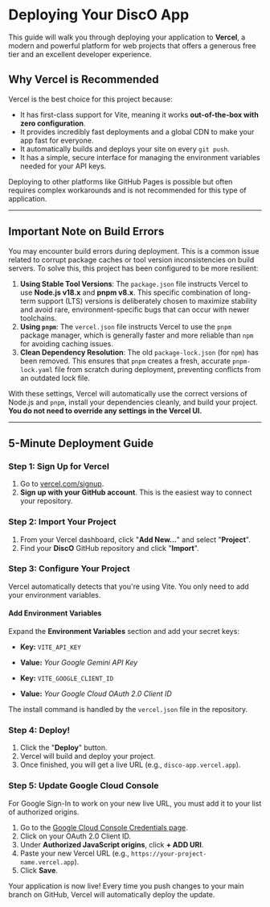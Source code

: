 # Deploying Your DiscO App

This guide will walk you through deploying your application to **Vercel**, a modern and powerful platform for web projects that offers a generous free tier and an excellent developer experience.

## Why Vercel is Recommended

Vercel is the best choice for this project because:
- It has first-class support for Vite, meaning it works **out-of-the-box with zero configuration**.
- It provides incredibly fast deployments and a global CDN to make your app fast for everyone.
- It automatically builds and deploys your site on every `git push`.
- It has a simple, secure interface for managing the environment variables needed for your API keys.

Deploying to other platforms like GitHub Pages is possible but often requires complex workarounds and is not recommended for this type of application.

---

## Important Note on Build Errors

You may encounter build errors during deployment. This is a common issue related to corrupt package caches or tool version inconsistencies on build servers. To solve this, this project has been configured to be more resilient:

1.  **Using Stable Tool Versions**: The `package.json` file instructs Vercel to use **Node.js v18.x** and **pnpm v8.x**. This specific combination of long-term support (LTS) versions is deliberately chosen to maximize stability and avoid rare, environment-specific bugs that can occur with newer toolchains.
2.  **Using `pnpm`**: The `vercel.json` file instructs Vercel to use the `pnpm` package manager, which is generally faster and more reliable than `npm` for avoiding caching issues.
3.  **Clean Dependency Resolution**: The old `package-lock.json` (for `npm`) has been removed. This ensures that `pnpm` creates a fresh, accurate `pnpm-lock.yaml` file from scratch during deployment, preventing conflicts from an outdated lock file.

With these settings, Vercel will automatically use the correct versions of Node.js and `pnpm`, install your dependencies cleanly, and build your project. **You do not need to override any settings in the Vercel UI.**

---

## 5-Minute Deployment Guide

### Step 1: Sign Up for Vercel

1.  Go to [vercel.com/signup](https://vercel.com/signup).
2.  **Sign up with your GitHub account**. This is the easiest way to connect your repository.

### Step 2: Import Your Project

1.  From your Vercel dashboard, click "**Add New...**" and select "**Project**".
2.  Find your **DiscO** GitHub repository and click "**Import**".

### Step 3: Configure Your Project

Vercel automatically detects that you're using Vite. You only need to add your environment variables.

#### Add Environment Variables
Expand the **Environment Variables** section and add your secret keys:

-   **Key:** `VITE_API_KEY`
-   **Value:** *Your Google Gemini API Key*

-   **Key:** `VITE_GOOGLE_CLIENT_ID`
-   **Value:** *Your Google Cloud OAuth 2.0 Client ID*

The install command is handled by the `vercel.json` file in the repository.

### Step 4: Deploy!

1.  Click the "**Deploy**" button.
2.  Vercel will build and deploy your project.
3.  Once finished, you will get a live URL (e.g., `disco-app.vercel.app`).

### Step 5: Update Google Cloud Console

For Google Sign-In to work on your new live URL, you must add it to your list of authorized origins.

1. Go to the [Google Cloud Console Credentials page](https://console.cloud.google.com/apis/credentials).
2. Click on your OAuth 2.0 Client ID.
3. Under **Authorized JavaScript origins**, click **+ ADD URI**.
4. Paste your new Vercel URL (e.g., `https://your-project-name.vercel.app`).
5. Click **Save**.

Your application is now live! Every time you push changes to your main branch on GitHub, Vercel will automatically deploy the update.
